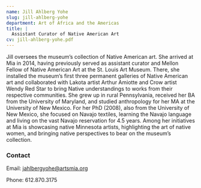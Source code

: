 ```yaml
---
name: Jill Ahlberg Yohe
slug: jill-ahlberg-yohe
department: Art of Africa and the Americas
title: |
  Assistant Curator of Native American Art
cv: jill-ahlberg-yohe.pdf
---
```


Jill oversees the museum’s collection of Native American art. She arrived at Mia in 2014, having previously served as assistant curator and Mellon Fellow of Native American Art at the St. Louis Art Museum. There, she installed the museum’s first three permanent galleries of Native American art and collaborated with Lakota artist Arthur Amiotte and Crow artist Wendy Red Star to bring Native understandings to works from their respective communities. She grew up in rural Pennsylvania, received her BA from the University of Maryland, and studied anthropology for her MA at the University of New Mexico. For her PhD (2008), also from the University of New Mexico, she focused on Navajo textiles, learning the Navajo language and living on the vast Navajo reservation for 4.5 years. Among her initiatives at Mia is showcasing native Minnesota artists, highlighting the art of native women, and bringing native perspectives to bear on the museum’s collection.

### Contact

Email: [jahlbergyohe@artsmia.org](mailto:jahlbergyohe@artsmia.org)

Phone: 612.870.3175
